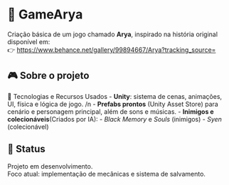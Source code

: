 # 🧿 GameArya
Criação básica de um jogo chamado **Arya**, inspirado na história original disponível em:  
👉 https://www.behance.net/gallery/99894667/Arya?tracking_source=

## 🎮 Sobre o projeto
  🔧 Tecnologias e Recursos Usados
    - **Unity**: sistema de cenas, animações, UI, física e lógica de jogo. /n
    - **Prefabs prontos** (Unity Asset Store) para cenário e personagem principal, além de sons e músicas.
    - **Inimigos e colecionáveis**(Criados por IA):
      - *Black Memory* e *Souls* (inimigos)
      - *Syen* (colecionável)
      
## 🚧 Status

Projeto em desenvolvimento.  
Foco atual: implementação de mecânicas e sistema de salvamento.
